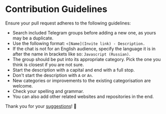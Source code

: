 # Contribution Guidelines
Ensure your pull request adheres to the following guidelines:
- Search included Telegram groups before adding a new one, as yours may be a duplicate.
- Use the following format: `<[Name](Invite link) - Description.`
- If the chat is not for an English audience, specify the language it is in after the name in brackets like so: `Javascript (Russian)`.
- The group should be put into its appropriate category. Pick the one you think is closest if you are not sure.
- Start the description with a capital and end with a full stop.
- Don't start the description with `A` or `An`.
- New categories or improvements to the existing categorisation are welcome.
- Check your spelling and grammar.
- You can also add other related websites and repositories in the end.

Thank you for your [suggestions](../../edit/master/readme.md)! 💜